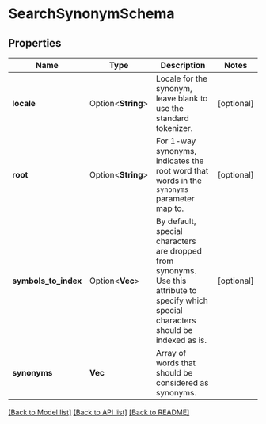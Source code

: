 # SearchSynonymSchema

## Properties

Name | Type | Description | Notes
------------ | ------------- | ------------- | -------------
**locale** | Option<**String**> | Locale for the synonym, leave blank to use the standard tokenizer. | [optional]
**root** | Option<**String**> | For 1-way synonyms, indicates the root word that words in the `synonyms` parameter map to. | [optional]
**symbols_to_index** | Option<**Vec<String>**> | By default, special characters are dropped from synonyms. Use this attribute to specify which special characters should be indexed as is. | [optional]
**synonyms** | **Vec<String>** | Array of words that should be considered as synonyms. | 

[[Back to Model list]](../README.md#documentation-for-models) [[Back to API list]](../README.md#documentation-for-api-endpoints) [[Back to README]](../README.md)


